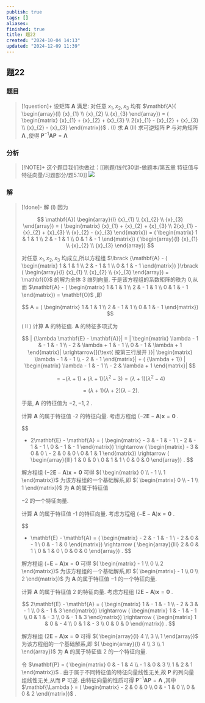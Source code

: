```yaml
---
publish: true
tags: []
aliases: 
finished: true
title: 题22
created: "2024-10-04 14:13"
updated: "2024-12-09 11:39"
---
```

## 题22
### 题目
> [!question]+
> 设矩阵 $\mathbf{A}$ 满足: 对任意 ${x}_{1},{x}_{2},{x}_{3}$ 均有 $\mathbf{A}( \begin{array}{l} {x}_{1} \\ {x}_{2} \\ {x}_{3} \end{array}) = ( \begin{matrix} {x}_{1} + {x}_{2} + {x}_{3} \\ 2{x}_{1} - {x}_{2} + {x}_{3} \\ {x}_{2} - {x}_{3} \end{matrix})$ .
> (I) 求 $\mathbf{A}$ 
> (II) 求可逆矩阵 $\mathbf{P}$ 与对角矩阵 $\mathbf{\Lambda }$ ,使得 ${\mathbf{P}}^{-1}\mathbf{A}\mathbf{P} = \mathbf{\Lambda }$
### 分析
> [!NOTE]+
> 这个题目我们也做过：[[刷题/线代30讲-做题本/第五章 特征值与特征向量/习题部分/题5.10]]
> ![](https://img.hwenyi.live/202412091938687.webp)
### 解
> [!done]-
> 解 (I) 因为
> 
> $$
> \mathbf{A}( \begin{array}{l} {x}_{1} \\ {x}_{2} \\ {x}_{3} \end{array}) = ( \begin{matrix} {x}_{1} + {x}_{2} + {x}_{3} \\ 2{x}_{1} - {x}_{2} + {x}_{3} \\ {x}_{2} - {x}_{3} \end{matrix}) = ( \begin{matrix} 1 & 1 & 1 \\ 2 & - 1 & 1 \\ 0 & 1 & - 1 \end{matrix}) ( \begin{array}{l} {x}_{1} \\ {x}_{2} \\ {x}_{3} \end{array})
> $$
> 
> 对任意 ${x}_{1},{x}_{2},{x}_{3}$ 均成立,所以方程组 $\lbrack {\mathbf{A} - ( \begin{matrix} 1 & 1 & 1 \\ 2 & - 1 & 1 \\ 0 & 1 & - 1 \end{matrix}) }\rbrack ( \begin{array}{l} {x}_{1} \\ {x}_{2} \\ {x}_{3} \end{array}) = \mathbf{0}$ 的解为全体 3 维列向量. 于是该方程组的系数矩阵的秩为 0,从而
>  $\mathbf{A} - ( \begin{matrix} 1 & 1 & 1 \\ 2 & - 1 & 1 \\ 0 & 1 & - 1 \end{matrix}) = \mathbf{O}$ ,即
> 
> $$
> A = ( \begin{matrix} 1 & 1 & 1 \\ 2 & - 1 & 1 \\ 0 & 1 & - 1 \end{matrix})
> $$
> 
> ( II ) 计算 $\mathbf{A}$ 的特征值. $\mathbf{A}$ 的特征多项式为
> 
> $$
> | {\lambda \mathbf{E} - \mathbf{A}}| = | \begin{matrix} \lambda - 1 & - 1 & - 1 \\ - 2 & \lambda + 1 & - 1 \\ 0 & - 1 & \lambda + 1 \end{matrix}| \xrightarrow[]{\text{ 按第三行展开 }}| \begin{matrix} \lambda - 1 & - 1 \\ - 2 & - 1 \end{matrix}| + ( {\lambda + 1}) | \begin{matrix} \lambda - 1 & - 1 \\ - 2 & \lambda + 1 \end{matrix}|
> $$
> 
> $$
> = - ( {\lambda + 1}) + ( {\lambda + 1}) ( {{\lambda }^{2} - 3}) = ( {\lambda + 1}) ( {{\lambda }^{2} - 4})
> $$
> 
> $$
> = ( {\lambda + 1}) ( {\lambda + 2}) ( {\lambda - 2}) \text{.}
> $$
> 
> 于是, $\mathbf{A}$ 的特征值为 $- 2, - 1,2$ .
> 
> 计算 $\mathbf{A}$ 的属于特征值 -2 的特征向量. 考虑方程组 $( {-2\mathbf{E} - \mathbf{A}}) \mathbf{x} = \mathbf{0}$ .
> 
> $$
> - 2\mathbf{E} - \mathbf{A} = ( \begin{matrix} - 3 & - 1 & - 1 \\ - 2 & - 1 & - 1 \\ 0 & - 1 & - 1 \end{matrix}) \rightarrow ( \begin{matrix} - 3 & 0 & 0 \\ - 2 & 0 & 0 \\ 0 & 1 & 1 \end{matrix}) \rightarrow ( \begin{array}{lll} 1 & 0 & 0 \\ 0 & 1 & 1 \\ 0 & 0 & 0 \end{array}) .
> $$
> 
> 解方程组 $( {-2\mathbf{E} - \mathbf{A}}) \mathbf{x} = \mathbf{0}$ 可得 $( \begin{matrix} 0 \\ - 1 \\ 1 \end{matrix})$ 为该方程组的一个基础解系,即 $( \begin{matrix} 0 \\ - 1 \\ 1 \end{matrix})$ 为 $\mathbf{A}$ 的属于特征值
> 
> $- 2$ 的一个特征向量.
> 
> 计算 $\mathbf{A}$ 的属于特征值 -1 的特征向量. 考虑方程组 $( {-\mathbf{E} - \mathbf{A}}) \mathbf{x} = \mathbf{0}$ .
> 
> $$
> - \mathbf{E} - \mathbf{A} = ( \begin{matrix} - 2 & - 1 & - 1 \\ - 2 & 0 & - 1 \\ 0 & - 1 & 0 \end{matrix}) \rightarrow ( \begin{array}{lll} 2 & 0 & 1 \\ 0 & 1 & 0 \\ 0 & 0 & 0 \end{array}) .
> $$
> 
> 解方程组 $( {-\mathbf{E} - \mathbf{A}}) \mathbf{x} = \mathbf{0}$ 可得 $( \begin{matrix} - 1 \\ 0 \\ 2 \end{matrix})$ 为该方程组的一个基础解系,即 $( \begin{matrix} - 1 \\ 0 \\ 2 \end{matrix})$ 为 $\mathbf{A}$ 的属于特征值 $- 1$ 的一个特征向量.
> 
> 计算 $\mathbf{A}$ 的属于特征值 2 的特征向量. 考虑方程组 $( {2\mathbf{E} - \mathbf{A}}) \mathbf{x} = \mathbf{0}$ .
> 
> $$
> 2\mathbf{E} - \mathbf{A} = ( \begin{matrix} 1 & - 1 & - 1 \\ - 2 & 3 & - 1 \\ 0 & - 1 & 3 \end{matrix}) \rightarrow ( \begin{matrix} 1 & - 1 & - 1 \\ 0 & 1 & - 3 \\ 0 & - 1 & 3 \end{matrix}) \rightarrow ( \begin{matrix} 1 & 0 & - 4 \\ 0 & 1 & - 3 \\ 0 & 0 & 0 \end{matrix}) .
> $$
> 
> 解方程组 $( {2\mathbf{E} - \mathbf{A}}) \mathbf{x} = \mathbf{0}$ 可得 $( \begin{array}{l} 4 \\ 3 \\ 1 \end{array})$ 为该方程组的一个基础解系,即 $( \begin{array}{l} 4 \\ 3 \\ 1 \end{array})$ 为 $\mathbf{A}$ 的属于特征值 2 的一个特征向量.
> 
> 令 $\mathbf{P} = ( \begin{matrix} 0 & - 1 & 4 \\ - 1 & 0 & 3 \\ 1 & 2 & 1 \end{matrix})$ . 由于属于不同特征值的特征向量线性无关,故 $\mathbf{P}$ 的列向量组线性无关,从而 $\mathbf{P}$ 可逆. 由特征向量的性质可得 ${\mathbf{P}}^{-1}\mathbf{A}\mathbf{P} = \mathbf{\Lambda }$ ,其中 $\mathbf{\Lambda } = ( \begin{matrix} - 2 & 0 & 0 \\ 0 & - 1 & 0 \\ 0 & 0 & 2 \end{matrix})$ .